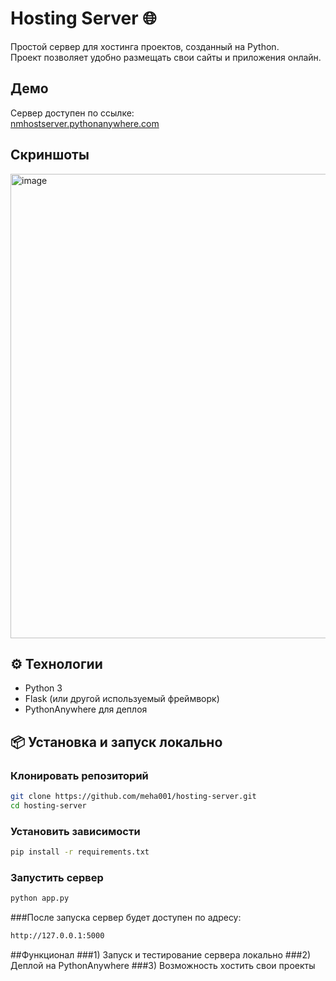 # Hosting Server 🌐

Простой сервер для хостинга проектов, созданный на Python.  
Проект позволяет удобно размещать свои сайты и приложения онлайн.  

##  Демо
Сервер доступен по ссылке:  
 [nmhostserver.pythonanywhere.com](https://nmhostserver.pythonanywhere.com/)

## Скриншоты

<img width="1293" height="743" alt="image" src="https://github.com/user-attachments/assets/8d31b349-cae5-4485-b7bf-20889496fac0" />


## ⚙️ Технологии
- Python 3  
- Flask (или другой используемый фреймворк)  
- PythonAnywhere для деплоя  

## 📦 Установка и запуск локально

### Клонировать репозиторий

```bash
git clone https://github.com/meha001/hosting-server.git
cd hosting-server
```
### Установить зависимости

```bash
pip install -r requirements.txt
```

### Запустить сервер
```bash
python app.py
```

###После запуска сервер будет доступен по адресу:
```bash
http://127.0.0.1:5000
```
##Функционал
###1) Запуск и тестирование сервера локально
###2) Деплой на PythonAnywhere
###3) Возможность хостить свои проекты
